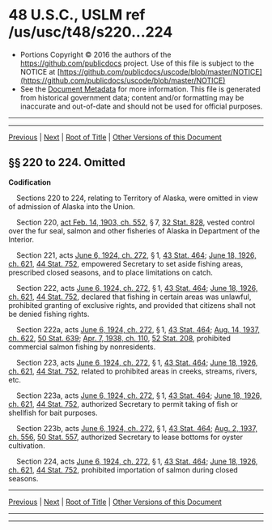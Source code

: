 ---
---

# 48 U.S.C., USLM ref /us/usc/t48/s220...224

* Portions Copyright © 2016 the authors of the https://github.com/publicdocs project.
  Use of this file is subject to the NOTICE at [https://github.com/publicdocs/uscode/blob/master/NOTICE](https://github.com/publicdocs/uscode/blob/master/NOTICE)
* See the [Document Metadata](././../../../..//README.md) for more information.
  This file is generated from historical government data; content and/or formatting may be inaccurate and out-of-date and should not be used for official purposes.

----------
----------

[Previous](./../../../..//us/usc/t48/ch2/m__us_usc_t48_s191...213.md) | [Next](./../../../..//us/usc/t48/ch2/m__us_usc_t48_s225.md) | [Root of Title](./../../../../) | [Other Versions of this Document](https://publicdocs.github.io/go/links?ns=uslm&ref=%2Fus%2Fusc%2Ft48%2Fs220...224)

## §§ 220 to 224. Omitted

 __Codification__ 

    Sections 220 to 224, relating to Territory of Alaska, were omitted in view of admission of Alaska into the Union.

    Section 220, [act Feb. 14, 1903, ch. 552][/us/act/1903-02-14/ch552], § 7, [32 Stat. 828][/us/stat/32/828], vested control over the fur seal, salmon and other fisheries of Alaska in Department of the Interior.

    Section 221, acts [June 6, 1924, ch. 272][/us/act/1924-06-06/ch272], § 1, [43 Stat. 464][/us/stat/43/464]; [June 18, 1926, ch. 621][/us/act/1926-06-18/ch621], [44 Stat. 752][/us/stat/44/752], empowered Secretary to set aside fishing areas, prescribed closed seasons, and to place limitations on catch.

    Section 222, acts [June 6, 1924, ch. 272][/us/act/1924-06-06/ch272], § 1, [43 Stat. 464][/us/stat/43/464]; [June 18, 1926, ch. 621][/us/act/1926-06-18/ch621], [44 Stat. 752][/us/stat/44/752], declared that fishing in certain areas was unlawful, prohibited granting of exclusive rights, and provided that citizens shall not be denied fishing rights.

    Section 222a, acts [June 6, 1924, ch. 272][/us/act/1924-06-06/ch272], § 1, [43 Stat. 464][/us/stat/43/464]; [Aug. 14, 1937, ch. 622][/us/act/1937-08-14/ch622], [50 Stat. 639][/us/stat/50/639]; [Apr. 7, 1938, ch. 110][/us/act/1938-04-07/ch110], [52 Stat. 208][/us/stat/52/208], prohibited commercial salmon fishing by nonresidents.

    Section 223, acts [June 6, 1924, ch. 272][/us/act/1924-06-06/ch272], § 1, [43 Stat. 464][/us/stat/43/464]; [June 18, 1926, ch. 621][/us/act/1926-06-18/ch621], [44 Stat. 752][/us/stat/44/752], related to prohibited areas in creeks, streams, rivers, etc.

    Section 223a, acts [June 6, 1924, ch. 272][/us/act/1924-06-06/ch272], § 1, [43 Stat. 464][/us/stat/43/464]; [June 18, 1926, ch. 621][/us/act/1926-06-18/ch621], [44 Stat. 752][/us/stat/44/752], authorized Secretary to permit taking of fish or shellfish for bait purposes.

    Section 223b, acts [June 6, 1924, ch. 272][/us/act/1924-06-06/ch272], § 1, [43 Stat. 464][/us/stat/43/464]; [Aug. 2, 1937, ch. 556][/us/act/1937-08-02/ch556], [50 Stat. 557][/us/stat/50/557], authorized Secretary to lease bottoms for oyster cultivation.

    Section 224, acts [June 6, 1924, ch. 272][/us/act/1924-06-06/ch272], § 1, [43 Stat. 464][/us/stat/43/464]; [June 18, 1926, ch. 621][/us/act/1926-06-18/ch621], [44 Stat. 752][/us/stat/44/752], prohibited importation of salmon during closed seasons.

----------

[Previous](./../../../..//us/usc/t48/ch2/m__us_usc_t48_s191...213.md) | [Next](./../../../..//us/usc/t48/ch2/m__us_usc_t48_s225.md) | [Root of Title](./../../../../) | [Other Versions of this Document](https://publicdocs.github.io/go/links?ns=uslm&ref=%2Fus%2Fusc%2Ft48%2Fs220...224)

----------
----------

[/us/act/1903-02-14/ch552]: https://publicdocs.github.io/go/links?ns=uslm&ref=%2Fus%2Fact%2F1903-02-14%2Fch552
[/us/stat/32/828]: https://publicdocs.github.io/go/links?ns=uslm&ref=%2Fus%2Fstat%2F32%2F828
[/us/act/1924-06-06/ch272]: https://publicdocs.github.io/go/links?ns=uslm&ref=%2Fus%2Fact%2F1924-06-06%2Fch272
[/us/stat/43/464]: https://publicdocs.github.io/go/links?ns=uslm&ref=%2Fus%2Fstat%2F43%2F464
[/us/act/1926-06-18/ch621]: https://publicdocs.github.io/go/links?ns=uslm&ref=%2Fus%2Fact%2F1926-06-18%2Fch621
[/us/stat/44/752]: https://publicdocs.github.io/go/links?ns=uslm&ref=%2Fus%2Fstat%2F44%2F752
[/us/act/1924-06-06/ch272]: https://publicdocs.github.io/go/links?ns=uslm&ref=%2Fus%2Fact%2F1924-06-06%2Fch272
[/us/stat/43/464]: https://publicdocs.github.io/go/links?ns=uslm&ref=%2Fus%2Fstat%2F43%2F464
[/us/act/1926-06-18/ch621]: https://publicdocs.github.io/go/links?ns=uslm&ref=%2Fus%2Fact%2F1926-06-18%2Fch621
[/us/stat/44/752]: https://publicdocs.github.io/go/links?ns=uslm&ref=%2Fus%2Fstat%2F44%2F752
[/us/act/1924-06-06/ch272]: https://publicdocs.github.io/go/links?ns=uslm&ref=%2Fus%2Fact%2F1924-06-06%2Fch272
[/us/stat/43/464]: https://publicdocs.github.io/go/links?ns=uslm&ref=%2Fus%2Fstat%2F43%2F464
[/us/act/1937-08-14/ch622]: https://publicdocs.github.io/go/links?ns=uslm&ref=%2Fus%2Fact%2F1937-08-14%2Fch622
[/us/stat/50/639]: https://publicdocs.github.io/go/links?ns=uslm&ref=%2Fus%2Fstat%2F50%2F639
[/us/act/1938-04-07/ch110]: https://publicdocs.github.io/go/links?ns=uslm&ref=%2Fus%2Fact%2F1938-04-07%2Fch110
[/us/stat/52/208]: https://publicdocs.github.io/go/links?ns=uslm&ref=%2Fus%2Fstat%2F52%2F208
[/us/act/1924-06-06/ch272]: https://publicdocs.github.io/go/links?ns=uslm&ref=%2Fus%2Fact%2F1924-06-06%2Fch272
[/us/stat/43/464]: https://publicdocs.github.io/go/links?ns=uslm&ref=%2Fus%2Fstat%2F43%2F464
[/us/act/1926-06-18/ch621]: https://publicdocs.github.io/go/links?ns=uslm&ref=%2Fus%2Fact%2F1926-06-18%2Fch621
[/us/stat/44/752]: https://publicdocs.github.io/go/links?ns=uslm&ref=%2Fus%2Fstat%2F44%2F752
[/us/act/1924-06-06/ch272]: https://publicdocs.github.io/go/links?ns=uslm&ref=%2Fus%2Fact%2F1924-06-06%2Fch272
[/us/stat/43/464]: https://publicdocs.github.io/go/links?ns=uslm&ref=%2Fus%2Fstat%2F43%2F464
[/us/act/1926-06-18/ch621]: https://publicdocs.github.io/go/links?ns=uslm&ref=%2Fus%2Fact%2F1926-06-18%2Fch621
[/us/stat/44/752]: https://publicdocs.github.io/go/links?ns=uslm&ref=%2Fus%2Fstat%2F44%2F752
[/us/act/1924-06-06/ch272]: https://publicdocs.github.io/go/links?ns=uslm&ref=%2Fus%2Fact%2F1924-06-06%2Fch272
[/us/stat/43/464]: https://publicdocs.github.io/go/links?ns=uslm&ref=%2Fus%2Fstat%2F43%2F464
[/us/act/1937-08-02/ch556]: https://publicdocs.github.io/go/links?ns=uslm&ref=%2Fus%2Fact%2F1937-08-02%2Fch556
[/us/stat/50/557]: https://publicdocs.github.io/go/links?ns=uslm&ref=%2Fus%2Fstat%2F50%2F557
[/us/act/1924-06-06/ch272]: https://publicdocs.github.io/go/links?ns=uslm&ref=%2Fus%2Fact%2F1924-06-06%2Fch272
[/us/stat/43/464]: https://publicdocs.github.io/go/links?ns=uslm&ref=%2Fus%2Fstat%2F43%2F464
[/us/act/1926-06-18/ch621]: https://publicdocs.github.io/go/links?ns=uslm&ref=%2Fus%2Fact%2F1926-06-18%2Fch621
[/us/stat/44/752]: https://publicdocs.github.io/go/links?ns=uslm&ref=%2Fus%2Fstat%2F44%2F752


